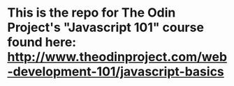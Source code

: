 # This is the repo for The Odin Project's "Javascript 101" course found here: http://www.theodinproject.com/web-development-101/javascript-basics
